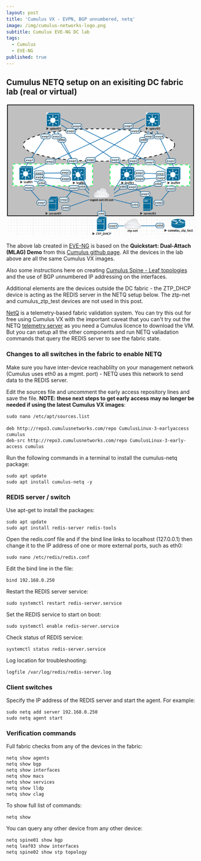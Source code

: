 ```yaml
---
layout: post
title: 'Cumulus VX - EVPN, BGP unnumbered, netq'
image: /img/cumulus-networks-logo.png
subtitle: Cumulux EVE-NG DC lab
tags:
  - Cumulus
  - EVE-NG
published: true
---
```

## Cumulus NETQ setup on an exisiting DC fabric lab (real or virtual)

![cumulus-da-mlag-lab](/img/cumulus-DC.png)


The above lab created in [EVE-NG](http://www.eve-ng.net/) is based on the **Quickstart: Dual-Attach (MLAG) Demo** from this [Cumulus github page](https://github.com/CumulusNetworks/cldemo-evpn). All the devices in the lab above are all the same Cumulus VX images.

Also some instructions here on creating [Cumulus Spine - Leaf topologies](https://docs.cumulusnetworks.com/display/VX/Create+a+Two-Leaf%2C+Two-Spine+Topology) and the use of BGP unnumbered IP addressing on the interfaces. 

	
Additional elements are the devices outside the DC fabric - the ZTP_DHCP device is acting as the REDIS server in the NETQ setup below. The ztp-net and cumulus_ztp_test devices are not used in this post.


[NetQ](https://cumulusnetworks.com/products/netq/) is a telemetry-based fabric validation system. You can try this out for free using Cumulus VX with the important caveat that you can't try out the NETQ [telemetry server](https://docs.cumulusnetworks.com/display/NETQ/Getting+Started+with+NetQ) as you need a Cumulus licence to download the VM. But you can setup all the other components and run NETQ valiadation commands that query the REDIS server to see the fabric state.


### Changes to all switches in the fabric to enable NETQ

Make sure you have inter-device reachablilty on your management network (Cumulus uses eth0 as a mgmt. port) - NETQ uses this network to send data to the REDIS server.

Edit the sources file and uncomment the early access repository lines and save the file. **NOTE: these next steps to get early access may no longer be needed if using the latest Cumulus VX images**:

	sudo nano /etc/apt/sources.list

	deb http://repo3.cumulusnetworks.com/repo CumulusLinux-3-earlyaccess cumulus
	deb-src http://repo3.cumulusnetworks.com/repo CumulusLinux-3-early-access cumulus

Run the following commands in a terminal to install the cumulus-netq package:

	sudo apt update
	sudo apt install cumulus-netq -y
	

### REDIS server / switch

Use apt-get to install the packages:

	sudo apt update
	sudo apt install redis-server redis-tools

Open the redis.conf file and if the bind line links to localhost (127.0.0.1) then change it to the IP address of one or more external ports, such as eth0:

	sudo nano /etc/redis/redis.conf
	
Edit the bind line in the file:

	bind 192.168.0.250

Restart the REDIS server service:

	sudo systemctl restart redis-server.service
	
Set the REDIS service to start on boot:

	sudo systemctl enable redis-server.service

Check status of REDIS service:

	systemctl status redis-server.service

Log location for troubleshooting:
	
	logfile /var/log/redis/redis-server.log


### Client switches

Specify the IP address of the REDIS server and start the agent. 
For example:

	sudo netq add server 192.168.0.250
	sudo netq agent start
	

### Verification commands

Full fabric checks from any of the devices in the fabric:

	netq show agents
	netq show bgp
	netq show interfaces
	netq show macs
	netq show services
	netq show lldp
	netq show clag

To show full list of commands:

	netq show 
	
You can query any other device from any other device:

	netq spine01 show bgp
	netq leaf03 show interfaces
	netq spine02 show stp topology
